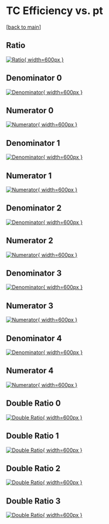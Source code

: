 # TC Efficiency vs. pt

[[back to main](./)]



## Ratio

[![Ratio](../mtv/var/TC_vtr_13_1_eff_pt.png){ width=600px }](../mtv/var/TC_vtr_13_1_eff_pt.pdf)

## Denominator 0

[![Denominator](../mtv/den/TC_vtr_13_1_eff_pt_den0.png){ width=600px }](../mtv/den/TC_vtr_13_1_eff_pt_den0.pdf)

## Numerator 0

[![Numerator](../mtv/num/TC_vtr_13_1_eff_pt_num0.png){ width=600px }](../mtv/num/TC_vtr_13_1_eff_pt_num0.pdf)

## Denominator 1

[![Denominator](../mtv/den/TC_vtr_13_1_eff_pt_den1.png){ width=600px }](../mtv/den/TC_vtr_13_1_eff_pt_den1.pdf)

## Numerator 1

[![Numerator](../mtv/num/TC_vtr_13_1_eff_pt_num1.png){ width=600px }](../mtv/num/TC_vtr_13_1_eff_pt_num1.pdf)

## Denominator 2

[![Denominator](../mtv/den/TC_vtr_13_1_eff_pt_den2.png){ width=600px }](../mtv/den/TC_vtr_13_1_eff_pt_den2.pdf)

## Numerator 2

[![Numerator](../mtv/num/TC_vtr_13_1_eff_pt_num2.png){ width=600px }](../mtv/num/TC_vtr_13_1_eff_pt_num2.pdf)

## Denominator 3

[![Denominator](../mtv/den/TC_vtr_13_1_eff_pt_den3.png){ width=600px }](../mtv/den/TC_vtr_13_1_eff_pt_den3.pdf)

## Numerator 3

[![Numerator](../mtv/num/TC_vtr_13_1_eff_pt_num3.png){ width=600px }](../mtv/num/TC_vtr_13_1_eff_pt_num3.pdf)

## Denominator 4

[![Denominator](../mtv/den/TC_vtr_13_1_eff_pt_den4.png){ width=600px }](../mtv/den/TC_vtr_13_1_eff_pt_den4.pdf)

## Numerator 4

[![Numerator](../mtv/num/TC_vtr_13_1_eff_pt_num4.png){ width=600px }](../mtv/num/TC_vtr_13_1_eff_pt_num4.pdf)

## Double Ratio 0

[![Double Ratio](../mtv/ratio/TC_vtr_13_1_eff_pt_ratio0.png){ width=600px }](../mtv/ratio/TC_vtr_13_1_eff_pt_ratio0.pdf)

## Double Ratio 1

[![Double Ratio](../mtv/ratio/TC_vtr_13_1_eff_pt_ratio1.png){ width=600px }](../mtv/ratio/TC_vtr_13_1_eff_pt_ratio1.pdf)

## Double Ratio 2

[![Double Ratio](../mtv/ratio/TC_vtr_13_1_eff_pt_ratio2.png){ width=600px }](../mtv/ratio/TC_vtr_13_1_eff_pt_ratio2.pdf)

## Double Ratio 3

[![Double Ratio](../mtv/ratio/TC_vtr_13_1_eff_pt_ratio3.png){ width=600px }](../mtv/ratio/TC_vtr_13_1_eff_pt_ratio3.pdf)

